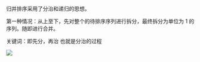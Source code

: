 归并排序采用了分治和递归的思想。

第一种情况：从上至下，先对整个的待排序序列进行拆分，最终拆分为单位为 1 的序列。随即进行合并。

关键词：即先分，再治 也就是分治的过程

![](https://www.runoob.com/wp-content/uploads/2019/05/1557906108-5066-20161218163120151-452283750.png)
